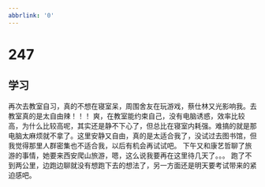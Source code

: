 ```yaml
---
abbrlink: '0'
---
```

# 247

## 学习

再次去教室自习，真的不想在寝室呆，周围舍友在玩游戏，蔡仕林又光影响我。去教室真的是太自由辣！！！
爽，在教室能约束自己，没有电脑诱惑，效率比较高，为什么比较高呢，其实还是静不下心了，但总比在寝室内耗强。难搞的就是那电脑太麻烦就不拿了。这里安静又自由，真的是太适合我了，没试过去图书馆，但我觉得那里人群密集也不适合我，以后有机会再试试吧。
下午又和康艺哲聊了旅游的事情，她要来西安爬山旅游，嗯，这么说我要再在这里待几天了。。。
跑了不到两公里，边跑边聊就没有想跑下去的想法了，另一方面还是明天要考试带来的紧迫感吧。

